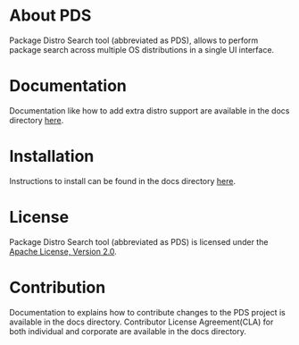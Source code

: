 # About PDS

Package Distro Search tool (abbreviated as PDS), allows to perform package search across multiple OS distributions in a single UI interface.


# Documentation

Documentation like how to add extra distro support are available in the docs directory [here](docs/Adding_new_distros.md). 

# Installation

Instructions to install can be found in the docs directory [here](docs/Installation.md).

# License

Package Distro Search tool (abbreviated as PDS) is licensed under the [Apache License, Version 2.0](http://www.apache.org/licenses/LICENSE-2.0).

# Contribution

Documentation to explains how to contribute changes to the PDS project is available in the docs directory.
Contributor License Agreement(CLA) for both individual and corporate are available in the docs directory.
